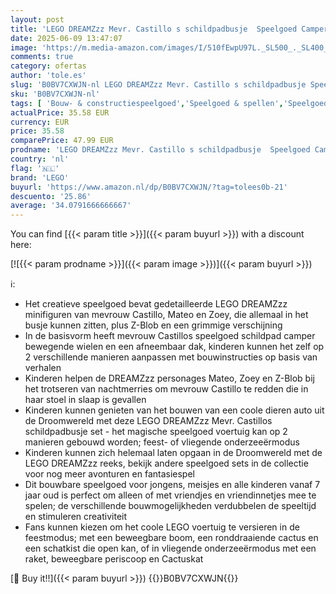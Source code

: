 ```yaml
---
layout: post
title: 'LEGO DREAMZzz Mevr. Castillo s schildpadbusje  Speelgoed Camper Voertuig uit de Tv-Serie met 2 Bouwopties  Cadeau voor Jongens en Meisjes vanaf 7 jaar met Mateo  Zoey en Z-Blob Personages 71456'
date: 2025-06-09 13:47:07
image: 'https://m.media-amazon.com/images/I/510fEwpU97L._SL500_._SL400_.jpg'
comments: true
category: ofertas
author: 'tole.es'
slug: 'B0BV7CXWJN-nl LEGO DREAMZzz Mevr. Castillo s schildpadbusje Speelgoed...'
sku: 'B0BV7CXWJN-nl'
tags: [ 'Bouw- & constructiespeelgoed','Speelgoed & spellen','Speelgoedbouwsets','lego','🇳🇱', ]
actualPrice: 35.58 EUR
currency: EUR
price: 35.58
comparePrice: 47.99 EUR
prodname: 'LEGO DREAMZzz Mevr. Castillo s schildpadbusje  Speelgoed Camper Voertuig uit de Tv-Serie met 2 Bouwopties  Cadeau voor Jongens en Meisjes vanaf 7 jaar met Mateo  Zoey en Z-Blob Personages 71456'
country: 'nl'
flag: '🇳🇱'
brand: 'LEGO'
buyurl: 'https://www.amazon.nl/dp/B0BV7CXWJN/?tag=tolees0b-21'
descuento: '25.86'
average: '34.0791666666667'
---
```


You can find [{{< param title >}}]({{< param buyurl >}}) with a discount here:

[![{{< param prodname >}}]({{< param image >}})]({{< param buyurl >}})

ℹ️:

- Het creatieve speelgoed bevat gedetailleerde LEGO DREAMZzz minifiguren van mevrouw Castillo, Mateo en Zoey, die allemaal in het busje kunnen zitten, plus Z-Blob en een grimmige verschijning
- In de basisvorm heeft mevrouw Castillos speelgoed schildpad camper bewegende wielen en een afneembaar dak, kinderen kunnen het zelf op 2 verschillende manieren aanpassen met bouwinstructies op basis van verhalen
- Kinderen helpen de DREAMZzz personages Mateo, Zoey en Z-Blob bij het trotseren van nachtmerries om mevrouw Castillo te redden die in haar stoel in slaap is gevallen
- Kinderen kunnen genieten van het bouwen van een coole dieren auto uit de Droomwereld met deze LEGO DREAMZzz Mevr. Castillos schildpadbusje set - het magische speelgoed voertuig kan op 2 manieren gebouwd worden; feest- of vliegende onderzeeërmodus
- Kinderen kunnen zich helemaal laten opgaan in de Droomwereld met de LEGO DREAMZzz reeks, bekijk andere speelgoed sets in de collectie voor nog meer avonturen en fantasiespel
- Dit bouwbare speelgoed voor jongens, meisjes en alle kinderen vanaf 7 jaar oud is perfect om alleen of met vriendjes en vriendinnetjes mee te spelen; de verschillende bouwmogelijkheden verdubbelen de speeltijd en stimuleren creativiteit
- Fans kunnen kiezen om het coole LEGO voertuig te versieren in de feestmodus; met een beweegbare boom, een ronddraaiende cactus en een schatkist die open kan, of in vliegende onderzeeërmodus met een raket, beweegbare periscoop en Cactuskat

[🛒 Buy it!!]({{< param buyurl >}})
{{<world>}}B0BV7CXWJN{{</world>}}
